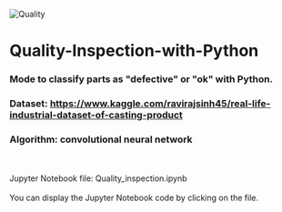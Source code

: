 ![Quality](https://user-images.githubusercontent.com/42385621/129796188-26893f65-0e29-4261-a940-4d7cf13728be.png)
# Quality-Inspection-with-Python

### Mode to classify parts as "defective" or "ok" with Python.
### Dataset: https://www.kaggle.com/ravirajsinh45/real-life-industrial-dataset-of-casting-product
### Algorithm: convolutional neural network
<br/>
<br/>
Jupyter Notebook file: Quality_inspection.ipynb
<br/>
<br/>
You can display the Jupyter Notebook code by clicking on the file.
